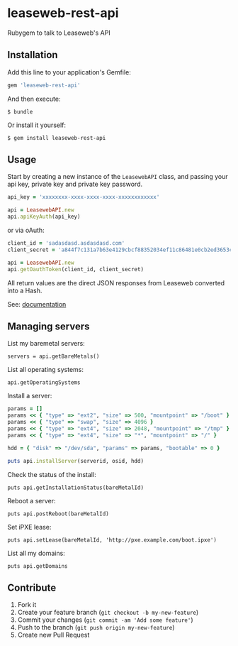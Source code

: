 leaseweb-rest-api
=================

Rubygem to talk to Leaseweb's API


Installation
------------

Add this line to your application's Gemfile:

```ruby
gem 'leaseweb-rest-api'
```

And then execute:

```
$ bundle
```

Or install it yourself:

```
$ gem install leaseweb-rest-api
```


Usage
-----

Start by creating a new instance of the `LeasewebAPI` class, and passing your
api key, private key and private key password.

```ruby
api_key = 'xxxxxxxx-xxxx-xxxx-xxxx-xxxxxxxxxxxx'

api = LeasewebAPI.new
api.apiKeyAuth(api_key)
```

or via oAuth:

```ruby
client_id = 'sadasdasd.asdasdasd.com'
client_secret = 'a844f7c131a7b63e4129cbcf88352034ef11c86481e0cb2ed3653c07345a113b'

api = LeasewebAPI.new
api.getOauthToken(client_id, client_secret)
```

All return values are the direct JSON responses from Leaseweb converted into a
Hash.

See: [documentation](http://developer.leaseweb.com/docs/)


Managing servers
----------------

List my baremetal servers:

```
servers = api.getBareMetals()
```

List all operating systems:

```
api.getOperatingSystems
```

Install a server:

```ruby
params = []
params << { "type" => "ext2", "size" => 500, "mountpoint" => "/boot" }
params << { "type" => "swap", "size" => 4096 }
params << { "type" => "ext4", "size" => 2048, "mountpoint" => "/tmp" }
params << { "type" => "ext4", "size" => "*", "mountpoint" => "/" }

hdd = { "disk" => "/dev/sda", "params" => params, "bootable" => 0 }

puts api.installServer(serverid, osid, hdd)
```

Check the status of the install:

```
puts api.getInstallationStatus(bareMetalId)
```

Reboot a server:

```
puts api.postReboot(bareMetalId)
```

Set iPXE lease:

```
puts api.setLease(bareMetalId, 'http://pxe.example.com/boot.ipxe')
```

List all my domains:

```
puts api.getDomains
```


Contribute
----------

1. Fork it
2. Create your feature branch (`git checkout -b my-new-feature`)
3. Commit your changes (`git commit -am 'Add some feature'`)
4. Push to the branch (`git push origin my-new-feature`)
5. Create new Pull Request
